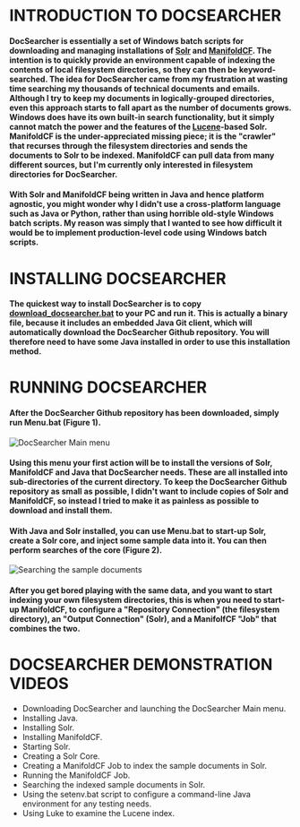 # INTRODUCTION TO DOCSEARCHER
#### DocSearcher is essentially a set of Windows batch scripts for downloading and managing installations of [Solr](http://lucene.apache.org/solr/) and [ManifoldCF](https://manifoldcf.apache.org/en_US/index.html). The intention is to quickly provide an environment capable of indexing the contents of local filesystem directories, so they can then be keyword-searched. The idea for DocSearcher came from my frustration at wasting time searching my thousands of technical documents and emails. Although I try to keep my documents in logically-grouped directories, even this approach starts to fall apart as the number of documents grows. Windows does have its own built-in search functionality, but it simply cannot match the power and the features of the [Lucene](https://lucene.apache.org/)-based Solr. ManifoldCF is the under-appreciated missing piece; it is the "crawler" that recurses through the filesystem directories and sends the documents to Solr to be indexed. ManifoldCF can pull data from many different sources, but I'm currently only interested in filesystem directories for DocSearcher.

#### With Solr and ManifoldCF being written in Java and hence platform agnostic, you might wonder why I didn't use a cross-platform language such as Java or Python, rather than using horrible old-style Windows batch scripts. My reason was simply that I wanted to see how difficult it would be to implement production-level code using Windows batch scripts.  

# INSTALLING DOCSEARCHER
#### The quickest way to install DocSearcher is to copy [download_docsearcher.bat](https://github.com/ripley57/DocSearcher/raw/master/download_docsearcher.bat) to your PC and run it. This is actually a binary file, because it includes an embedded Java Git client, which will automatically download the DocSearcher Github repository. You will therefore need to have some Java installed in order to use this installation method. 

# RUNNING DOCSEARCHER
#### After the DocSearcher Github repository has been downloaded, simply run Menu.bat (Figure 1).  
![DocSearcher Main menu](https://bit.ly/2KwkRu3 "Figure 1")
#### Using this menu your first action will be to install the versions of Solr, ManifoldCF and Java that DocSearcher needs. These are all installed into sub-directories of the current directory. To keep the DocSearcher Github repository as small as possible, I didn't want to include copies of Solr and ManifoldCF, so instead I tried to make it as painless as possible to download and install them. 

#### With Java and Solr installed, you can use Menu.bat to start-up Solr, create a Solr core, and inject some sample data into it. You can then perform searches of the core (Figure 2).  
![Searching the sample documents](https://bit.ly/2NyLeOd "Figure 2")  
#### After you get bored playing with the same data, and you want to start indexing your own filesystem directories, this is when you need to start-up ManifoldCF, to configure a "Repository Connection" (the filesystem directory), an "Output Connection" (Solr), and a ManifolfCF "Job" that combines the two.

# DOCSEARCHER DEMONSTRATION VIDEOS
* Downloading DocSearcher and launching the DocSearcher Main menu.
* Installing Java.
* Installing Solr.
* Installing ManifoldCF.
* Starting Solr.
* Creating a Solr Core.
* Creating a ManifoldCF Job to index the sample documents in Solr.
* Running the ManifoldCF Job.
* Searching the indexed sample documents in Solr.
* Using the setenv.bat script to configure a command-line Java environment for any testing needs.
* Using Luke to examine the Lucene index.
